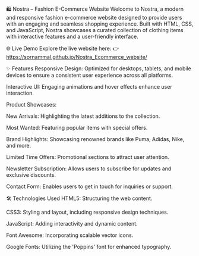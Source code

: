 🛍️ Nostra – Fashion E-Commerce Website
Welcome to Nostra, a modern and responsive fashion e-commerce website designed to provide users with an engaging and seamless shopping experience. Built with HTML, CSS, and JavaScript, Nostra showcases a curated collection of clothing items with interactive features and a user-friendly interface.

🌐 Live Demo
Explore the live website here:
👉 https://sornammal.github.io/Nostra_Ecommerce_website/

✨ Features
Responsive Design: Optimized for desktops, tablets, and mobile devices to ensure a consistent user experience across all platforms.

Interactive UI: Engaging animations and hover effects enhance user interaction.

Product Showcases:

New Arrivals: Highlighting the latest additions to the collection.

Most Wanted: Featuring popular items with special offers.

Brand Highlights: Showcasing renowned brands like Puma, Adidas, Nike, and more.

Limited Time Offers: Promotional sections to attract user attention.

Newsletter Subscription: Allows users to subscribe for updates and exclusive discounts.

Contact Form: Enables users to get in touch for inquiries or support.

🛠️ Technologies Used
HTML5: Structuring the web content.

CSS3: Styling and layout, including responsive design techniques.

JavaScript: Adding interactivity and dynamic content.

Font Awesome: Incorporating scalable vector icons.

Google Fonts: Utilizing the 'Poppins' font for enhanced typography.

